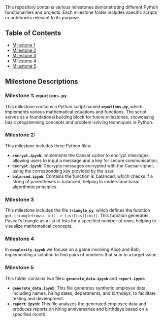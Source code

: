This repository contains various milestones demonstrating different Python functionalities and projects. Each milestone folder includes specific scripts or notebooks relevant to its purpose.

## Table of Contents
- [Milestone 1](milestone_1/)
- [Milestone 2](milestone_2/)
- [Milestone 3](milestone_3/)
- [Milestone 4](milestone_4/)
- [Milestone 5](milestone_5/)

## Milestone Descriptions

### Milestone 1: `equations.py`
This milestone contains a Python script named **`equations.py`**, which implements various mathematical equations and functions. The script serves as a foundational building block for future milestones, showcasing basic programming concepts and problem-solving techniques in Python.

### Milestone 2: 
This milestone includes three Python files:
- **`encrypt.ipynb`**: Implements the Caesar cipher to encrypt messages, allowing users to input a message and a key for secure communication.
- **`decrypt.ipynb`**: Decrypts messages encrypted with the Caesar cipher, using the corresponding key provided by the user.
- **`balanced.ipynb`**: Contains the function is_balanced, which checks if a string of parentheses is balanced, helping to understand basic algorithmic principles.

### Milestone 3
This milestone includes the file **`triangle.py`**, which defines the function `get_triangle(rows: int) -> List[List[int]]`. This function generates Pascal's triangle as a list of lists for a specified number of rows, helping to visualize mathematical concepts.


### Milestone 4
In **`complexity.ipynb`** we focuse on a game involving Alice and Bob, implementing a solution to find pairs of numbers that sum to a target value.

### Milestone 5
This folder contains two files: **`generate_data.ipynb`** and **`report.ipynb`**.

- **`generate_data.ipynb`**: This file generates synthetic employee data, including names, hiring dates, departments, and birthdays, to facilitate testing and development.
- **`report.ipynb`**: This file analyzes the generated employee data and produces reports on hiring anniversaries and birthdays based on a specified month.
